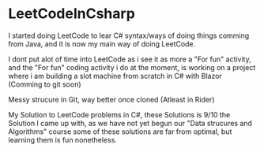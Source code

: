 # LeetCodeInCsharp

I started doing LeetCode to lear C# syntax/ways of doing things comming from Java, and it is now my main way of doing LeetCode.

I dont put alot of time into LeetCode as i see it as more a "For fun" activity, and the "For fun" coding activity i do at the moment, is working on a project where i am building a slot machine from scratch in C# with Blazor (Comming to git soon)

Messy strucure in Git, way better once cloned (Atleast in Rider)

My Solution to LeetCode problems in C#, these Solutions is 9/10 the Solution I came up with, as we have not yet begun our "Data strucures and Algorithms" course some of these solutions are far from optimal, but learning them is fun nonetheless.
